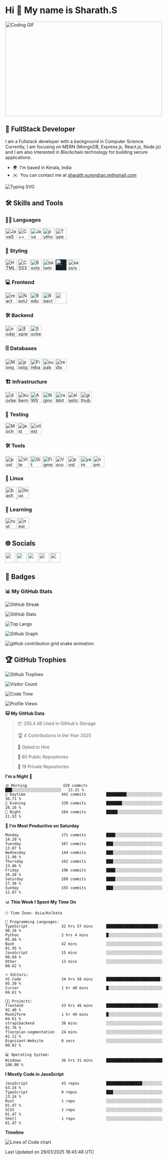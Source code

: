 # Hi 👋 My name is Sharath.S

<img src="https://media.giphy.com/media/qgQUggAC3Pfv687qPC/giphy.gif" width="500" height="300" alt="Coding GIF" />

## 🚀 FullStack Developer

I am a Fullstack developer with a background in Computer Science. Currently, I am focusing on MERN (MongoDB, Express.js, React.js, Node.js) and I am also interested in Blockchain technology for building secure applications.

- 🌍  I'm based in Kerala, India
- ✉️  You can contact me at [sharath.surendran.m@gmail.com](mailto:sharath.surendran.m@gmail.com)

![Typing SVG](https://readme-typing-svg.herokuapp.com?font=Fira+Code&size=24&duration=4000&pause=500&color=36BCF7&width=1200&lines=%22Success+is+the+sum+of+small+efforts%2C+repeated+day+in+and+day+out.%22+%E2%80%94Robert+Collier)

## 🛠️ Skills and Tools

### 🧑‍💻 Languages

<p align="left">
<a href="https://developer.mozilla.org/en-US/docs/Web/JavaScript" target="_blank" rel="noreferrer"><img src="https://raw.githubusercontent.com/danielcranney/readme-generator/main/public/icons/skills/javascript-colored.svg" width="36" height="36" alt="JavaScript" /></a>
<a href="https://docs.microsoft.com/en-us/cpp/?view=msvc-170" target="_blank" rel="noreferrer"><img src="https://raw.githubusercontent.com/danielcranney/readme-generator/main/public/icons/skills/cplusplus-colored.svg" width="36" height="36" alt="C++" /></a>
<a href="https://www.oracle.com/java/" target="_blank" rel="noreferrer"><img src="https://raw.githubusercontent.com/danielcranney/readme-generator/main/public/icons/skills/java-colored.svg" width="36" height="36" alt="Java" /></a>
<a href="https://www.python.org/" target="_blank" rel="noreferrer"><img src="https://raw.githubusercontent.com/devicons/devicon/master/icons/python/python-original.svg" alt="python" width="36" height="36"/></a>
<a href="https://www.typescriptlang.org/" target="_blank" rel="noreferrer"><img src="https://raw.githubusercontent.com/danielcranney/readme-generator/main/public/icons/skills/typescript-colored.svg" width="36" height="36" alt="TypeScript" /></a>
</p>

### 🎨 Styling

<p align="left">
<a href="https://developer.mozilla.org/en-US/docs/Glossary/HTML5" target="_blank" rel="noreferrer"><img src="https://raw.githubusercontent.com/danielcranney/readme-generator/main/public/icons/skills/html5-colored.svg" width="36" height="36" alt="HTML5" /></a>
<a href="https://www.w3.org/TR/CSS/#css" target="_blank" rel="noreferrer"><img src="https://raw.githubusercontent.com/danielcranney/readme-generator/main/public/icons/skills/css3-colored.svg" width="36" height="36" alt="CSS3" /></a>
<a href="https://getbootstrap.com/" target="_blank" rel="noreferrer"><img src="https://raw.githubusercontent.com/danielcranney/readme-generator/main/public/icons/skills/bootstrap-colored.svg" width="36" height="36" alt="Bootstrap" /></a>
<a href="https://tailwindcss.com/" target="_blank" rel="noreferrer"><img src="https://raw.githubusercontent.com/danielcranney/profileme-dev/main/public/icons/skills/tailwindcss-colored.svg" width="36" height="36" alt="tailwindCss" /></a>
<a href="https://styled-components.com/" target="_blank" rel="noreferrer"><img src="https://raw.githubusercontent.com/styled-components/brand/master/styled-components.png" width="36" height="36" alt="styledComponents" style="background-color: #1A202C" /></a>
<a href="https://sass-lang.com/documentation/" target="_blank" rel="noreferrer"><img src="https://raw.githubusercontent.com/devicons/devicon/refs/heads/master/icons/sass/sass-original.svg" width="36" height="36" alt="sass/scss" /></a>
</p>

### 💻 Frontend

<p align="left">
<a href="https://reactjs.org/" target="_blank" rel="noreferrer"><img src="https://raw.githubusercontent.com/devicons/devicon/master/icons/react/react-original-wordmark.svg" alt="react" width="36" height="36"/></a>
<a href="https://nextjs.org/docs" target="_blank" rel="noreferrer"><img src="https://raw.githubusercontent.com/danielcranney/readme-generator/main/public/icons/skills/nextjs-colored.svg" width="36" height="36" alt="NextJs" /></a>
<a href="https://redux.js.org/" target="_blank" rel="noreferrer"><img src="https://raw.githubusercontent.com/danielcranney/readme-generator/main/public/icons/skills/redux-colored.svg" width="36" height="36" alt="Redux" /></a>
<a href="https://tanstack.com/" target="_blank" rel="noreferrer"><img src="https://raw.githubusercontent.com/TanStack/query/main/media/emblem-light.svg" width="36" height="36" alt="React Query" /></a>
<a href="https://reactrouter.com/" target="_blank" rel="noreferrer"><img src="https://www.svgrepo.com/show/354262/react-router.svg" width="36" height="36" alt="" /></a>
</p>

### 🛠️ Backend

<p align="left">
<a href="https://nodejs.org/en/" target="_blank" rel="noreferrer"><img src="https://raw.githubusercontent.com/devicons/devicon/master/icons/nodejs/nodejs-original-wordmark.svg" alt="nodejs" width="36" height="36"/></a>
<a href="https://expressjs.com/" target="_blank" rel="noreferrer"><img src="https://raw.githubusercontent.com/danielcranney/readme-generator/main/public/icons/skills/express-colored.svg" width="36" height="36" alt="Express" /></a>
<a href="https://socket.io/" target="_blank" rel="noreferrer"><img src="https://raw.githubusercontent.com/devicons/devicon/master/icons/socketio/socketio-original.svg" title="SocketIO" alt="SocketIO" width="36" height="36"/></a>
</p>

### 🗄️ Databases

<p align="left">
<a href="https://www.mongodb.com/" target="_blank" rel="noreferrer"><img src="https://raw.githubusercontent.com/danielcranney/readme-generator/main/public/icons/skills/mongodb-colored.svg" width="36" height="36" alt="MongoDB" /></a>
<a href="https://www.postgresql.org/" target="_blank" rel="noreferrer"><img src="https://raw.githubusercontent.com/devicons/devicon/master/icons/postgresql/postgresql-original-wordmark.svg" alt="postgresql" width="36" height="36"/></a>
<a href="https://firebase.google.com/" target="_blank" rel="noreferrer"><img src="https://raw.githubusercontent.com/danielcranney/readme-generator/main/public/icons/skills/firebase-colored.svg" width="36" height="36" alt="Firebase" /></a>
<a href="https://supabase.com/" target="_blank" rel="noreferrer"><img src="https://raw.githubusercontent.com/danielcranney/readme-generator/main/public/icons/skills/supabase-colored.svg" width="36" height="36" alt="supabase" /></a>
<a href="https://redis.io/" target="_blank" rel="noreferrer"><img src="https://raw.githubusercontent.com/devicons/devicon/master/icons/redis/redis-original.svg" width="36" height="36" alt="redis" /></a>
</p>

### 🏗️ Infrastructure

<p align="left">
<a href="https://www.docker.com/" target="_blank" rel="noreferrer"><img src="https://raw.githubusercontent.com/devicons/devicon/master/icons/docker/docker-original.svg" width="36" height="36" alt="docker" /></a>
<a href="https://kubernetes.io/" target="_blank" rel="noreferrer"><img src="https://raw.githubusercontent.com/devicons/devicon/master/icons/kubernetes/kubernetes-original.svg" width="36" height="36" alt="kubernetes" /></a>
<a href="https://aws.amazon.com/" target="_blank" rel="noreferrer"><img src="https://raw.githubusercontent.com/devicons/devicon/master/icons/amazonwebservices/amazonwebservices-plain-wordmark.svg" title="AWS" alt="AWS" width="36" height="36"/></a>
<a href="https://nginx.org/en/" target="_blank" rel="noreferrer"> <img src="https://raw.githubusercontent.com/devicons/devicon/master/icons/nginx/nginx-original.svg" title="Nginx" alt="Nginx" width="36" height="36"/></a>
<a href="https://www.rabbitmq.com/" target="_blank" rel="noreferrer"> <img src="https://raw.githubusercontent.com/devicons/devicon/master/icons/rabbitmq/rabbitmq-original.svg" title="rabbitmq" alt="rabbitmq" width="36" height="36"/></a>
<a href="https://www.elastic.co/elasticsearch" target="_blank" rel="noreferrer"> <img src="https://www.vectorlogo.zone/logos/elastic/elastic-icon.svg" alt="elasticsearch" width="36" height="36"/></a>
<a href="https://github.com/features/actions" target="_blank" rel="noreferrer"> <img src="https://raw.githubusercontent.com/devicons/devicon/refs/heads/master/icons/githubactions/githubactions-original.svg" title="githubactions" alt="githubactions" width="36" height="36"/></a>
</p>

### 🧪 Testing

<p align="left">
<a href="https://mochajs.org/" target="_blank" rel="noreferrer"><img src="https://raw.githubusercontent.com/devicons/devicon/master/icons/mocha/mocha-plain.svg" title="Mocha" alt="Mocha" width="36" height="36"/></a>
<a href="https://jestjs.io/" target="_blank" rel="noreferrer"><img src="https://raw.githubusercontent.com/devicons/devicon/refs/heads/master/icons/jest/jest-plain.svg" width="36" height="36" alt="jest"  /></a>
<a href="https://vitest.dev/" target="_blank" rel="noreferrer"><img src="https://user-images.githubusercontent.com/11247099/145112184-a9ff6727-661c-439d-9ada-963124a281f7.png" width="36" height="36" alt="vitest"  /></a>
</p>

### 🛠️ Tools

<p align="left">
<a href="https://postman.com" target="_blank" rel="noreferrer"> <img src="https://www.vectorlogo.zone/logos/getpostman/getpostman-icon.svg" alt="postman" width="36" height="36"/> </a>
<a href="https://vitejs.dev/" target="_blank" rel="noreferrer"><img src="https://raw.githubusercontent.com/danielcranney/readme-generator/main/public/icons/skills/vite-colored.svg" width="36" height="36" alt="Vite" /></a>
<a href="https://git-scm.com/" target="_blank" rel="noreferrer"><img src="https://raw.githubusercontent.com/danielcranney/readme-generator/main/public/icons/skills/git-colored.svg" width="36" height="36" alt="Git" /></a>
<a href="https://www.figma.com/" target="_blank" rel="noreferrer"><img src="https://raw.githubusercontent.com/danielcranney/readme-generator/main/public/icons/skills/figma-colored.svg" width="36" height="36" alt="Figma" /></a>
<a href="https://code.visualstudio.com/" target="_blank" rel="noreferrer"><img src="https://raw.githubusercontent.com/devicons/devicon/master/icons/vscode/vscode-original.svg" title="VScode" alt="Vscode" width="36" height="36"/></a>
<a href="https://www.postman.com/" target="_blank" rel="noreferrer"><img src="https://raw.githubusercontent.com/simple-icons/simple-icons/develop/icons/postman.svg" title="postman" alt="postman" width="36" height="36"/></a>
<a href="https://yarnpkg.com/" target="_blank" rel="noreferrer"><img src="https://raw.githubusercontent.com/devicons/devicon/master/icons/yarn/yarn-original.svg" title="yarn" alt="yarn" width="36" height="36"/></a>
<a href="https://www.npmjs.com/" target="_blank" rel="noreferrer"> <img src="https://raw.githubusercontent.com/devicons/devicon/master/icons/npm/npm-original-wordmark.svg" title="npm" alt="npm" width="36" height="36"/></a>
</p>

### 🐧 Linux

<p align="left">
<a href="https://www.gnu.org/software/bash/" target="_blank" rel="noreferrer"> <img src="https://www.vectorlogo.zone/logos/gnu_bash/gnu_bash-icon.svg" alt="bash" width="36" height="36"/> </a>
<a href="https://www.linux.org/" target="_blank" rel="noreferrer"> <img src="https://raw.githubusercontent.com/devicons/devicon/master/icons/linux/linux-original.svg" alt="linux" width="36" height="36"/> </a>
</p>

### 📘 Learning

<p align="left">
<a href="https://doc.rust-lang.org/book/" target="_blank" rel="noreferrer"> <img src="https://raw.githubusercontent.com/devicons/devicon/master/icons/rust/rust-original.svg" title="rust" alt="rust" width="36" height="36"/></a>
<a href="https://docs.nestjs.com/" target="_blank" rel="noreferrer"> <img src="https://raw.githubusercontent.com/devicons/devicon/master/icons/nestjs/nestjs-original.svg" title="nest" alt="nest" width="36" height="36"/></a>
</p>

<!--
<p align="left">
<a href="https://babeljs.io/" target="_blank" rel="noreferrer"> <img src="https://www.vectorlogo.zone/logos/babeljs/babeljs-icon.svg" alt="babel" width="36" height="36"/> </a>
<a href="https://circleci.com" target="_blank" rel="noreferrer"> <img src="https://www.vectorlogo.zone/logos/circleci/circleci-icon.svg" alt="circleci" width="36" height="36"/> </a>
<a href="https://www.djangoproject.com/" target="_blank" rel="noreferrer"> <img src="https://cdn.worldvectorlogo.com/logos/django.svg" alt="django" width="36" height="36"/> </a>
<a href="https://flask.palletsprojects.com/" target="_blank" rel="noreferrer"> <img src="https://www.vectorlogo.zone/logos/pocoo_flask/pocoo_flask-icon.svg" alt="flask" width="36" height="36"/> </a>
<a href="https://golang.org" target="_blank" rel="noreferrer"> <img src="https://raw.githubusercontent.com/devicons/devicon/master/icons/go/go-original.svg" alt="go" width="36" height="36"/> </a>
<a href="https://graphql.org" target="_blank" rel="noreferrer"> <img src="https://www.vectorlogo.zone/logos/graphql/graphql-icon.svg" alt="graphql" width="36" height="36"/> </a>
<a href="https://www.jenkins.io" target="_blank" rel="noreferrer"> <img src="https://www.vectorlogo.zone/logos/jenkins/jenkins-icon.svg" alt="jenkins" width="36" height="36"/> </a> <a href="https://kafka.apache.org/" target="_blank" rel="noreferrer"> <img src="https://www.vectorlogo.zone/logos/apache_kafka/apache_kafka-icon.svg" alt="kafka" width="36" height="36"/> </a>
<a href="https://www.elastic.co/kibana" target="_blank" rel="noreferrer"> <img src="https://www.vectorlogo.zone/logos/elasticco_kibana/elasticco_kibana-icon.svg" alt="kibana" width="36" height="36"/> </a>
<a href="https://www.mysql.com/" target="_blank" rel="noreferrer"> <img src="https://raw.githubusercontent.com/devicons/devicon/master/icons/mysql/mysql-original-wordmark.svg" alt="mysql" width="36" height="36"/> </a>
<a href="https://pandas.pydata.org/" target="_blank" rel="noreferrer"> <img src="https://raw.githubusercontent.com/devicons/devicon/2ae2a900d2f041da66e950e4d48052658d850630/icons/pandas/pandas-original.svg" alt="pandas" width="36" height="36"/> </a>
<a href="https://github.com/puppeteer/puppeteer" target="_blank" rel="noreferrer"> <img src="https://www.vectorlogo.zone/logos/pptrdev/pptrdev-official.svg" alt="puppeteer" width="36" height="36"/> </a>
<a href="https://reactnative.dev/" target="_blank" rel="noreferrer"> <img src="https://reactnative.dev/img/header_logo.svg" alt="reactnative" width="36" height="36"/> </a>
<a href="https://www.tensorflow.org" target="_blank" rel="noreferrer"> <img src="https://www.vectorlogo.zone/logos/tensorflow/tensorflow-icon.svg" alt="tensorflow" width="36" height="36"/> </a>
<a href="https://webpack.js.org" target="_blank" rel="noreferrer"> <img src="https://raw.githubusercontent.com/devicons/devicon/d00d0969292a6569d45b06d3f350f463a0107b0d/icons/webpack/webpack-original-wordmark.svg" alt="webpack" width="36" height="36"/> </a>
</p>
--->

## 🌐 Socials

<p align="left">
<a href="https://discord.com/users/cybersamurai2850" target="_blank" rel="noreferrer"><img src="https://raw.githubusercontent.com/danielcranney/readme-generator/main/public/icons/socials/discord.svg" width="32" height="32" /></a>
<a href="https://www.facebook.com/sharath.surendran.37" target="_blank" rel="noreferrer"><img src="https://raw.githubusercontent.com/danielcranney/readme-generator/main/public/icons/socials/facebook.svg" width="32" height="32" /></a>
<a href="https://www.github.com/ki11e6" target="_blank" rel="noreferrer"><img src="https://raw.githubusercontent.com/danielcranney/readme-generator/main/public/icons/socials/github.svg" width="32" height="32" /></a>
<a href="https://www.linkedin.com/in/sharath-s-001590137" target="_blank" rel="noreferrer"><img src="https://raw.githubusercontent.com/danielcranney/readme-generator/main/public/icons/socials/linkedin.svg" width="32" height="32" /></a>
<a href="https://www.twitter.com/7a648e8e61474a3" target="_blank" rel="noreferrer"><img src="https://raw.githubusercontent.com/danielcranney/readme-generator/main/public/icons/socials/twitter.svg" width="32" height="32" /></a>
</p>

## 🏅 Badges

### 📊 My GitHub Stats

![GitHub Streak](https://github-readme-streak-stats.herokuapp.com?user=ki11e6&theme=catppuccin-macchiato&date_format=M%20j%5B%2C%20Y%5D)

![GitHub Stats](https://github-readme-stats.vercel.app/api?username=ki11e6&show_icons=true&theme=radical)

![Top Langs](https://github-readme-stats.vercel.app/api/top-langs/?username=ki11e6\&layout=compact&langs_count=8&theme=dark)

![Github Graph](https://github-readme-activity-graph.vercel.app/graph?username=ki11e6&bg_color=362c59&color=fb4bf0&line=13a0c3&point=73ff00&area=true&hide_border=true)

<picture>
  <source media="(prefers-color-scheme: dark)" srcset="https://raw.githubusercontent.com/platane/platane/output/github-contribution-grid-snake-dark.svg">
  <source media="(prefers-color-scheme: light)" srcset="https://raw.githubusercontent.com/platane/platane/output/github-contribution-grid-snake.svg">
  <img alt="github contribution grid snake animation" src="https://raw.githubusercontent.com/platane/platane/output/github-contribution-grid-snake.svg">
</picture>

## 🏆 GitHub Trophies

![Github Trophies](https://github-profile-trophy.vercel.app/?username=ki11e6&theme=onedark)

![Visitor Count](https://komarev.com/ghpvc/?username=ki11e6&color=brightgreen)

<!--START_SECTION:waka-->
![Code Time](http://img.shields.io/badge/Code%20Time-169%20hrs%2039%20mins-blue)

![Profile Views](http://img.shields.io/badge/Profile%20Views-0-blue)

**🐱 My GitHub Data** 

> 📦 255.4 kB Used in GitHub's Storage 
 > 
> 🏆 4 Contributions in the Year 2025
 > 
> 💼 Opted to Hire
 > 
> 📜 60 Public Repositories 
 > 
> 🔑 19 Private Repositories 
 > 
**I'm a Night 🦉** 

```text
🌞 Morning                159 commits         ███░░░░░░░░░░░░░░░░░░░░░░   13.21 % 
🌆 Daytime                442 commits         █████████░░░░░░░░░░░░░░░░   36.71 % 
🌃 Evening                339 commits         ███████░░░░░░░░░░░░░░░░░░   28.16 % 
🌙 Night                  264 commits         █████░░░░░░░░░░░░░░░░░░░░   21.93 % 
```
📅 **I'm Most Productive on Saturday** 

```text
Monday                   171 commits         ████░░░░░░░░░░░░░░░░░░░░░   14.20 % 
Tuesday                  167 commits         ███░░░░░░░░░░░░░░░░░░░░░░   13.87 % 
Wednesday                144 commits         ███░░░░░░░░░░░░░░░░░░░░░░   11.96 % 
Thursday                 162 commits         ███░░░░░░░░░░░░░░░░░░░░░░   13.46 % 
Friday                   196 commits         ████░░░░░░░░░░░░░░░░░░░░░   16.28 % 
Saturday                 209 commits         ████░░░░░░░░░░░░░░░░░░░░░   17.36 % 
Sunday                   155 commits         ███░░░░░░░░░░░░░░░░░░░░░░   12.87 % 
```


📊 **This Week I Spent My Time On** 

```text
🕑︎ Time Zone: Asia/Kolkata

💬 Programming Languages: 
TypeScript               32 hrs 57 mins      ███████████████████████░░   90.26 % 
Python                   2 hrs 4 mins        █░░░░░░░░░░░░░░░░░░░░░░░░   05.66 % 
Bash                     42 mins             ░░░░░░░░░░░░░░░░░░░░░░░░░   01.95 % 
JavaScript               15 mins             ░░░░░░░░░░░░░░░░░░░░░░░░░   00.69 % 
Other                    13 mins             ░░░░░░░░░░░░░░░░░░░░░░░░░   00.62 % 

🔥 Editors: 
VS Code                  34 hrs 50 mins      ████████████████████████░   95.39 % 
Cursor                   1 hr 40 mins        █░░░░░░░░░░░░░░░░░░░░░░░░   04.61 % 

🐱‍💻 Projects: 
frontend                 33 hrs 46 mins      ███████████████████████░░   92.48 % 
Mask2form                1 hr 40 mins        █░░░░░░░░░░░░░░░░░░░░░░░░   04.61 % 
strapibackend            38 mins             ░░░░░░░░░░░░░░░░░░░░░░░░░   01.76 % 
floorplan-segmentation   24 mins             ░░░░░░░░░░░░░░░░░░░░░░░░░   01.12 % 
Dignizant-Website        0 secs              ░░░░░░░░░░░░░░░░░░░░░░░░░   00.02 % 

💻 Operating System: 
Windows                  36 hrs 31 mins      █████████████████████████   100.00 % 
```

**I Mostly Code in JavaScript** 

```text
JavaScript               43 repos            ████████████████░░░░░░░░░   63.24 % 
TypeScript               9 repos             ███░░░░░░░░░░░░░░░░░░░░░░   13.24 % 
Rust                     1 repo              ░░░░░░░░░░░░░░░░░░░░░░░░░   01.47 % 
SCSS                     1 repo              ░░░░░░░░░░░░░░░░░░░░░░░░░   01.47 % 
Shell                    1 repo              ░░░░░░░░░░░░░░░░░░░░░░░░░   01.47 % 
```



**Timeline**

![Lines of Code chart](https://raw.githubusercontent.com/ki11e6/ki11e6/main/assets/bar_graph.png)


 Last Updated on 29/01/2025 18:45:46 UTC
<!--END_SECTION:waka-->